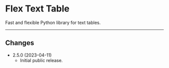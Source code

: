 # Flex Text Table

Fast and flexible Python library for text tables.

---

## Changes

* 2.5.0 (2023-04-11)
  * Initial public release.
